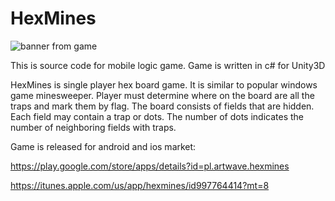 # HexMines

![banner from game](http://artwave.pl/wp-content/gallery/hexmine.jpg)

This is source code for mobile logic game. Game is written in c# for Unity3D

HexMines is single player hex board game. It is similar to popular windows game minesweeper. Player must determine where on the board are all the traps and mark them by flag. The board consists of fields that are hidden. Each field may contain a trap or dots. The number of dots indicates the number of neighboring fields with traps.


Game is released for android and ios market:

https://play.google.com/store/apps/details?id=pl.artwave.hexmines

https://itunes.apple.com/us/app/hexmines/id997764414?mt=8